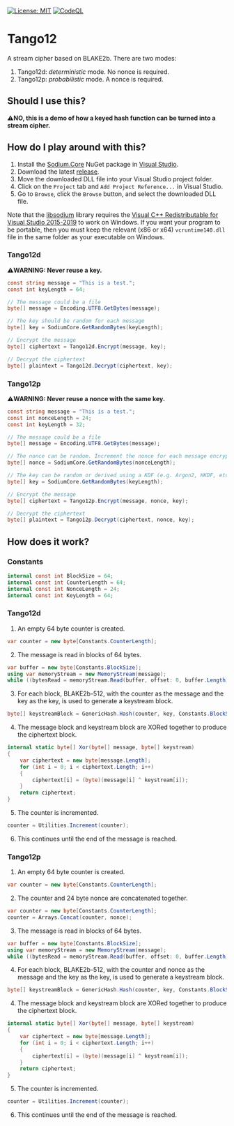 [![License: MIT](https://img.shields.io/badge/License-MIT-blue.svg)](https://github.com/samuel-lucas6/Tango12/blob/main/LICENSE)
[![CodeQL](https://github.com/samuel-lucas6/Tango12/actions/workflows/codeql-analysis.yml/badge.svg)](https://github.com/samuel-lucas6/Tango12/actions)

# Tango12
A stream cipher based on BLAKE2b. There are two modes:

1. Tango12d: *deterministic* mode. No nonce is required.
2. Tango12p: *probabilistic* mode. A nonce is required.

## Should I use this?
⚠️**NO, this is a demo of how a keyed hash function can be turned into a stream cipher.**

## How do I play around with this?
1. Install the [Sodium.Core](https://www.nuget.org/packages/Sodium.Core) NuGet package in [Visual Studio](https://docs.microsoft.com/en-us/nuget/quickstart/install-and-use-a-package-in-visual-studio).
2. Download the latest [release](https://github.com/samuel-lucas6/Tango12/releases).
3. Move the downloaded DLL file into your Visual Studio project folder.
3. Click on the ```Project``` tab and ```Add Project Reference...``` in Visual Studio.
4. Go to ```Browse```, click the ```Browse``` button, and select the downloaded DLL file.

Note that the [libsodium](https://doc.libsodium.org/) library requires the [Visual C++ Redistributable for Visual Studio 2015-2019](https://support.microsoft.com/en-us/help/2977003/the-latest-supported-visual-c-downloads) to work on Windows. If you want your program to be portable, then you must keep the relevant (x86 or x64) ```vcruntime140.dll``` file in the same folder as your executable on Windows.

### Tango12d
⚠️**WARNING: Never reuse a key.**
```c#
const string message = "This is a test.";
const int keyLength = 64;

// The message could be a file
byte[] message = Encoding.UTF8.GetBytes(message);

// The key should be random for each message
byte[] key = SodiumCore.GetRandomBytes(keyLength);

// Encrypt the message
byte[] ciphertext = Tango12d.Encrypt(message, key);

// Decrypt the ciphertext
byte[] plaintext = Tango12d.Decrypt(ciphertext, key);
```

### Tango12p
⚠️**WARNING: Never reuse a nonce with the same key.**
```c#
const string message = "This is a test.";
const int nonceLength = 24;
const int keyLength = 32;

// The message could be a file
byte[] message = Encoding.UTF8.GetBytes(message);

// The nonce can be random. Increment the nonce for each message encrypted using the same key
byte[] nonce = SodiumCore.GetRandomBytes(nonceLength);

// The key can be random or derived using a KDF (e.g. Argon2, HKDF, etc)
byte[] key = SodiumCore.GetRandomBytes(keyLength);

// Encrypt the message
byte[] ciphertext = Tango12p.Encrypt(message, nonce, key);

// Decrypt the ciphertext
byte[] plaintext = Tango12p.Decrypt(ciphertext, nonce, key);
```

## How does it work?
### Constants
```c#
internal const int BlockSize = 64;
internal const int CounterLength = 64;
internal const int NonceLength = 24;
internal const int KeyLength = 64;
```

### Tango12d
1. An empty 64 byte counter is created.
```c#
var counter = new byte[Constants.CounterLength];
```
2. The message is read in blocks of 64 bytes.
```c#
var buffer = new byte[Constants.BlockSize];
using var memoryStream = new MemoryStream(message);
while ((bytesRead = memoryStream.Read(buffer, offset: 0, buffer.Length)) > 0)
```
3. For each block, BLAKE2b-512, with the counter as the message and the key as the key, is used to generate a keystream block.
```c#
byte[] keystreamBlock = GenericHash.Hash(counter, key, Constants.BlockSize);
```
4. The message block and keystream block are XORed together to produce the ciphertext block.
```c#
internal static byte[] Xor(byte[] message, byte[] keystream)
{
    var ciphertext = new byte[message.Length];
    for (int i = 0; i < ciphertext.Length; i++)
    {
        ciphertext[i] = (byte)(message[i] ^ keystream[i]);
    }
    return ciphertext;
}
```
5. The counter is incremented.
```c#
counter = Utilities.Increment(counter);
```
6. This continues until the end of the message is reached.

### Tango12p

1. An empty 64 byte counter is created.
```c#
var counter = new byte[Constants.CounterLength];
```
2. The counter and 24 byte nonce are concatenated together.
```c#
var counter = new byte[Constants.CounterLength];
counter = Arrays.Concat(counter, nonce);
```
3. The message is read in blocks of 64 bytes.
```c#
var buffer = new byte[Constants.BlockSize];
using var memoryStream = new MemoryStream(message);
while ((bytesRead = memoryStream.Read(buffer, offset: 0, buffer.Length)) > 0)
```
4. For each block, BLAKE2b-512, with the counter and nonce as the message and the key as the key, is used to generate a keystream block.
```c#
byte[] keystreamBlock = GenericHash.Hash(counter, key, Constants.BlockSize);
```
4. The message block and keystream block are XORed together to produce the ciphertext block.
```c#
internal static byte[] Xor(byte[] message, byte[] keystream)
{
    var ciphertext = new byte[message.Length];
    for (int i = 0; i < ciphertext.Length; i++)
    {
        ciphertext[i] = (byte)(message[i] ^ keystream[i]);
    }
    return ciphertext;
}
```
5. The counter is incremented.
```c#
counter = Utilities.Increment(counter);
```
6. This continues until the end of the message is reached.
